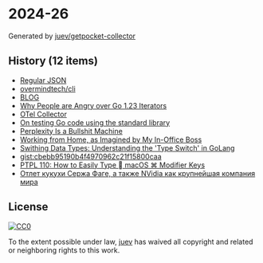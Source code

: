 # 2024-26

Generated by [juev/getpocket-collector](https://github.com/juev/getpocket-collector)

## History (12 items)

- [Regular JSON](https://neilmadden.blog/2023/05/31/regular-json/)
- [overmindtech/cli](https://github.com/overmindtech/cli)
- [BLOG](https://getsession.org/blog/)
- [Why People are Angry over Go 1.23 Iterators](https://www.gingerbill.org/article/2024/06/17/go-iterator-design/)
- [OTel Collector](https://www.romaglushko.com/blog/opentelemetry-collector/)
- [On testing Go code using the standard library](https://henvic.dev/posts/testing-go/)
- [Perplexity Is a Bullshit Machine](https://www.wired.com/story/perplexity-is-a-bullshit-machine/)
- [Working from Home, as Imagined by My In-Office Boss](https://www.mcsweeneys.net/articles/working-from-home-as-imagined-by-my-in-office-boss)
- [Swithing Data Types: Understanding the 'Type Switch' in GoLang](https://dev.to/ishmam_abir/swithing-data-types-understanding-the-type-switch-in-golang-4enc)
- [gist:cbebb95190b4f4970962c21f15800caa](https://gist.github.com/kklysenko/cbebb95190b4f4970962c21f15800caa)
- [PTPL 110: How to Easily Type  macOS ⌘ Modifier Keys](https://www.blog.plaintextpaperless.com/p/ptpl-110-how-to-type-macos-modifier-keys)
- [Отлет кукухи Сержа Фаге, а также NVidia как крупнейшая компания мира](https://vc.ru/money/1251096-otlet-kukuhi-serzha-fage-a-takzhe-nvidia-kak-krupneishaya-kompaniya-mira)

## License

[![CC0](https://mirrors.creativecommons.org/presskit/buttons/88x31/svg/cc-zero.svg)](https://creativecommons.org/publicdomain/zero/1.0/)

To the extent possible under law, [juev](https://github.com/juev) has waived all copyright and related or neighboring rights to this work.
